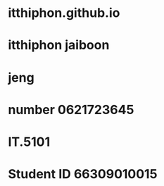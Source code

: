 # itthiphon.github.io

# itthiphon jaiboon
# jeng
# number 0621723645
# IT.5101
# Student ID 66309010015